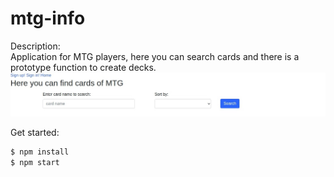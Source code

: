 # mtg-info

Description: <br>
Application for MTG players, here you can search cards and there is a prototype function to create decks.
![main](https://github.com/Firajest/mtg-info/blob/master/readme-assets/1.jpg)

Get started:
```sh
$ npm install 
$ npm start 
```
